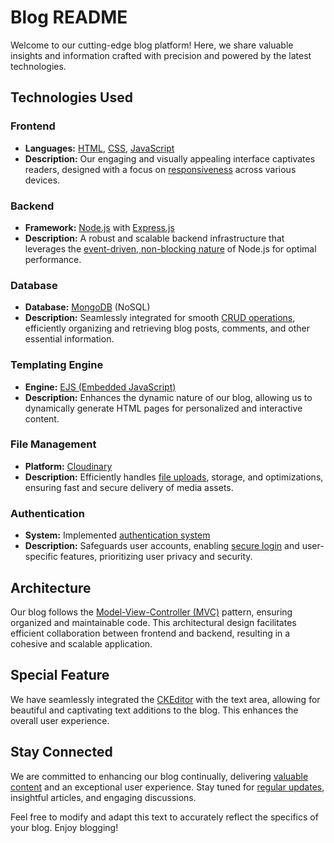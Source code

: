 # Blog README

Welcome to our cutting-edge blog platform! Here, we share valuable insights and information crafted with precision and powered by the latest technologies.

## Technologies Used

### Frontend
- **Languages:** [HTML](https://developer.mozilla.org/en-US/docs/Web/HTML), [CSS](https://developer.mozilla.org/en-US/docs/Web/CSS), [JavaScript](https://developer.mozilla.org/en-US/docs/Web/JavaScript)
- **Description:** Our engaging and visually appealing interface captivates readers, designed with a focus on [responsiveness](https://developer.mozilla.org/en-US/docs/Web/Progressive_web_apps) across various devices.

### Backend
- **Framework:** [Node.js](https://nodejs.org/) with [Express.js](https://expressjs.com/)
- **Description:** A robust and scalable backend infrastructure that leverages the [event-driven, non-blocking nature](https://nodejs.org/en/docs/guides/event-loop-timers-and-nexttick/) of Node.js for optimal performance.

### Database
- **Database:** [MongoDB](https://www.mongodb.com/) (NoSQL)
- **Description:** Seamlessly integrated for smooth [CRUD operations](https://docs.mongodb.com/manual/crud/), efficiently organizing and retrieving blog posts, comments, and other essential information.

### Templating Engine
- **Engine:** [EJS (Embedded JavaScript)](https://ejs.co/)
- **Description:** Enhances the dynamic nature of our blog, allowing us to dynamically generate HTML pages for personalized and interactive content.

### File Management
- **Platform:** [Cloudinary](https://cloudinary.com/)
- **Description:** Efficiently handles [file uploads](https://cloudinary.com/documentation/upload_images), storage, and optimizations, ensuring fast and secure delivery of media assets.

### Authentication
- **System:** Implemented [authentication system](https://developer.mozilla.org/en-US/docs/Web/Security/Authentication)
- **Description:** Safeguards user accounts, enabling [secure login](https://www.owasp.org/index.php/Authentication_Cheat_Sheet) and user-specific features, prioritizing user privacy and security.

## Architecture

Our blog follows the [Model-View-Controller (MVC)](https://developer.mozilla.org/en-US/docs/Glossary/MVC) pattern, ensuring organized and maintainable code. This architectural design facilitates efficient collaboration between frontend and backend, resulting in a cohesive and scalable application.

## Special Feature

We have seamlessly integrated the [CKEditor](https://ckeditor.com/) with the text area, allowing for beautiful and captivating text additions to the blog. This enhances the overall user experience.

## Stay Connected

We are committed to enhancing our blog continually, delivering [valuable content](#) and an exceptional user experience. Stay tuned for [regular updates](#), insightful articles, and engaging discussions.

Feel free to modify and adapt this text to accurately reflect the specifics of your blog. Enjoy blogging!
